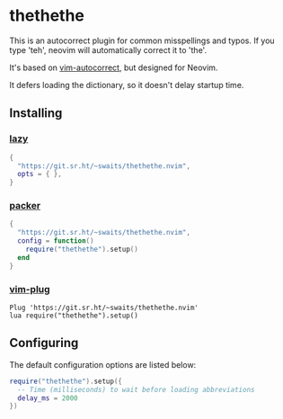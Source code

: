# thethethe

This is an autocorrect plugin for common misspellings and typos. If you type 'teh', neovim will automatically correct it to 'the'.

It's based on [vim-autocorrect](https://github.com/panozzaj/vim-autocorrect), but designed for Neovim.

It defers loading the dictionary, so it doesn't delay startup time.

## Installing

### [lazy](https://github.com/folke/lazy.nvim)

```lua
{
  "https://git.sr.ht/~swaits/thethethe.nvim",
  opts = { },
}
```

### [packer](https://github.com/wbthomason/packer.nvim)

```lua
{
  "https://git.sr.ht/~swaits/thethethe.nvim",
  config = function()
    require("thethethe").setup()
  end
}
```

### [vim-plug](https://github.com/junegunn/vim-plug)

```vim
Plug 'https://git.sr.ht/~swaits/thethethe.nvim'
lua require("thethethe").setup()
```

## Configuring

The default configuration options are listed below:

```lua
require("thethethe").setup({
  -- Time (milliseconds) to wait before loading abbreviations
  delay_ms = 2000
})
```
